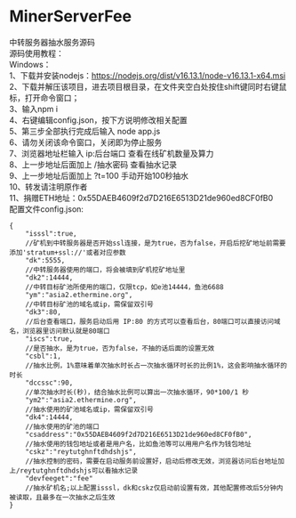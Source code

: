 # MinerServerFee
中转服务器抽水服务源码<br>
源码使用教程：<br>
Windows：<br>
1、下载并安装nodejs：https://nodejs.org/dist/v16.13.1/node-v16.13.1-x64.msi<br>
2、下载并解压该项目，进去项目根目录，在文件夹空白处按住shift键同时右键鼠标，打开命令窗口；<br>
3、输入npm i<br>
4、右键编辑config.json，按下方说明修改相关配置<br>
5、第三步全部执行完成后输入 node app.js<br>
6、请勿关闭该命令窗口，关闭即为停止服务<br>
7、浏览器地址栏输入 ip:后台端口 查看在线矿机数量及算力<br>
8、上一步地址后面加上 /抽水密码 查看抽水记录<br>
9、上一步地址后面加上 ?t=100 手动开始100秒抽水<br>
10、转发请注明原作者<br>
11、捐赠ETH地址：0x55DAEB4609f2d7D216E6513D21de960ed8CF0fB0<br>
配置文件config.json:
```javescript
{
	"isssl":true,
	//矿机到中转服务器是否开始ssl连接，是为true，否为false，开启后挖矿地址前需要添加'stratum+ssl://'或者对应参数
	"dk":5555,
	//中转服务器使用的端口，将会被填到矿机挖矿地址里
	"dk2":14444,
	//中转目标矿池所使用的端口，仅限tcp，如e池14444，鱼池6688
	"ym":"asia2.ethermine.org",
	//中转目标矿池的域名或ip，需保留双引号
	"dk3":80,
	//后台查看端口，服务启动后用 IP:80 的方式可以查看后台，80端口可以直接访问域名，浏览器里访问默认就是80端口
	"iscs":true,
	//是否抽水，是为true，否为false，不抽的话后面的设置无效
	"csbl":1,
	//抽水比例，1%意味着单次抽水时长占一次抽水循环时长的比例1%，这会影响抽水循环的时长
	"dccssc":90,
	//单次抽水时长(秒)，结合抽水比例可以算出一次抽水循环，90*100/1 秒
	"ym2":"asia2.ethermine.org",
	//抽水使用的矿池域名或ip，需保留双引号
	"dk4":14444,
	//抽水使用的矿池的端口
	"csaddress":"0x55DAEB4609f2d7D216E6513D21de960ed8CF0fB0",
	//抽水使用的钱包地址或者是用户名，比如鱼池等可以用用户名作为钱包地址
	"cskz":"reytutghnftdhdshjs",
	//抽水控制的密码，需要在启动服务前设置好，启动后修改无效，浏览器访问后台地址加上/reytutghnftdhdshjs可以看抽水记录
	"devfeeget":"fee"
	//抽水矿机名;以上配置isssl，dk和cskz仅启动前设置有效，其他配置修改后5分钟内被读取，且最多在一次抽水之后生效
}
```
